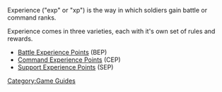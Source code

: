 Experience ("exp" or "xp") is the way in which soldiers gain battle or
command ranks.

Experience comes in three varieties, each with it's own set of rules and
rewards.

-   [Battle Experience Points](Battle_Experience_Points "wikilink")
    (BEP)
-   [Command Experience Points](Command_Experience_Points "wikilink")
    (CEP)
-   [Support Experience Points](Support_Experience_Points "wikilink")
    (SEP)

[Category:Game Guides](Category:Game_Guides "wikilink")